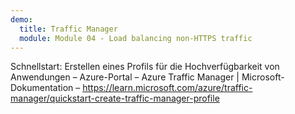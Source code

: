 ```yaml
---
demo:
  title: Traffic Manager
  module: Module 04 - Load balancing non-HTTPS traffic
---
```

Schnellstart: Erstellen eines Profils für die Hochverfügbarkeit von Anwendungen – Azure-Portal – Azure Traffic Manager | Microsoft-Dokumentation – https://learn.microsoft.com/azure/traffic-manager/quickstart-create-traffic-manager-profile

